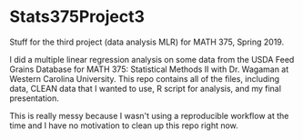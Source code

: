# Stats375Project3
Stuff for the third project (data analysis MLR) for MATH 375, Spring 2019.

I did a multiple linear regression analysis on some data from the USDA Feed Grains Database for MATH 375: Statistical Methods II with Dr. Wagaman at Western Carolina University. This repo contains all of the files, including data, CLEAN data that I wanted to use, R script for analysis, and my final presentation.

This is really messy because I wasn't using a reproducible workflow at the time and I have no motivation to clean up this repo right now.

